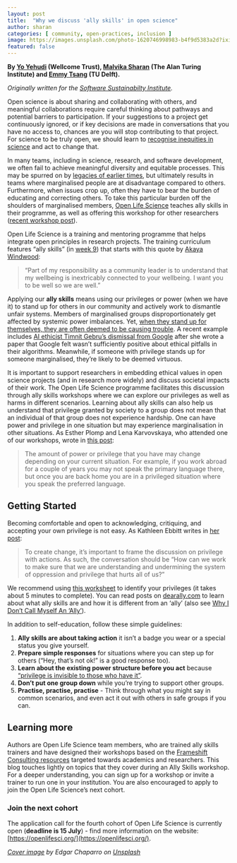 ```yaml
---
layout: post
title:  "Why we discuss 'ally skills' in open science"
author: sharan
categories: [ community, open-practices, inclusion ]
image: https://images.unsplash.com/photo-1620746998983-b4f9d5383a2d?ixid=MnwxMjA3fDB8MHxwaG90by1wYWdlfHx8fGVufDB8fHx8&ixlib=rb-1.2.1&auto=format&fit=crop&w=1650&q=80
featured: false
---
```


**By [Yo Yehudi](https://twitter.com/yoyehudi) (Wellcome Trust), [Malvika Sharan](https://twitter.com/malvikasharan) (The Alan Turing Institute) and [Emmy Tsang](https://twitter.com/emmy_ft) (TU Delft).**

_Originally written for the [Software Sustainabilty Institute](https://www.software.ac.uk/blog/2021-07-05-why-we-discuss-ally-skills-open-science)._

Open science is about sharing and collaborating with others, and meaningful collaborations require careful thinking about pathways and potential barriers to participation. If your suggestions to a project get continuously ignored, or if key decisions are made in conversations that you have no access to, chances are you will stop contributing to that project. For science to be truly open, we should learn to [recognise inequities in science](https://www.ncbi.nlm.nih.gov/pmc/articles/PMC2786274/) and act to change that.

In many teams, including in science, research, and software development, we often fail to achieve meaningful diversity and equitable processes. This may be spurred on by [legacies of earlier times](https://twitter.com/MollyBloom10/status/1408432288673665024/photo/1), but ultimately results in teams where marginalised people are at disadvantage compared to others. Furthermore, when issues crop up, often they have to bear the burden of educating and correcting others. To take this particular burden off the shoulders of marginalised members, [Open Life Science](https://openlifesci.org/) teaches ally skills in their programme, as well as offering this workshop for other researchers ([recent workshop post](https://www.software.ac.uk/news/ally-skills-workshop-friday-11-june)).

Open Life Science is a training and mentoring programme that helps integrate open principles in research projects. The training curriculum features “ally skills” (in [week 9](https://openlifesci.org/ols-4/schedule/#week-09)) that starts with this quote by [Akaya Windwood](https://ocimpact.com/):

> “Part of my responsibility as a community leader is to understand that my wellbeing is inextricably connected to your wellbeing. I want you to be well so we are well.”

Applying our **ally skills** means using our privileges or power (when we have it) to stand up for others in our community and actively work to dismantle unfair systems. Members of marginalised groups disproportionately get affected by systemic power imbalances. Yet, [when they stand up for themselves, they are often deemed to be causing trouble](https://blogs.ams.org/inclusionexclusion/files/2021/05/WoC-in-Organizations-Tool-FINAL-EN.jpg). A recent example includes [AI ethicist Timnit Gebru’s dismissal from Google](https://www.wired.com/story/google-timnit-gebru-ai-what-really-happened/) after she wrote a paper that Google felt wasn’t sufficiently positive about ethical pitfalls in their algorithms. Meanwhile, if someone with privilege stands up for someone marginalised, they’re likely to be deemed virtuous.

It is important to support researchers in embedding ethical values in open science projects (and in research more widely) and discuss societal impacts of their work. The Open Life Science programme facilitates this discussion through ally skills workshops where we can explore our privileges as well as harms in different scenarios. Learning about ally skills can also help us understand that privilege granted by society to a group does not mean that an individual of that group does not experience hardship. One can have power and privilege in one situation but may experience marginalisation in other situations. As Esther Plomp and Lena Karvovskaya, who attended one of our workshops, wrote in [this post](https://openworking.wordpress.com/2020/12/07/ally-skills-workshop/):

> The amount of power or privilege that you have may change depending on your current situation. For example, if you work abroad for a couple of years you may not speak the primary language there, but once you are back home you are in a privileged situation where you speak the preferred language.

Getting Started
---------------

Becoming comfortable and open to acknowledging, critiquing, and accepting your own privilege is not easy. As Kathleen Ebbitt writes in [her post](https://www.globalcitizen.org/en/content/why-its-important-to-think-about-privilege-and-why/):

> To create change, it’s important to frame the discussion on privilege with actions. As such, the conversation should be “How can we work to make sure that we are understanding and undermining the system of oppression and privilege that hurts all of us?”

We recommend using [this worksheet](http://files.frameshiftconsulting.com/asw/privilege.pdf) to identify your privileges (it takes about 5 minutes to complete). You can read posts on [dearally.com](https://dearally.com/) to learn about what ally skills are and how it is different from an ‘ally’ (also see [Why I Don’t Call Myself An ‘Ally’](https://spark4community.com/why-i-dont-use-the-term-ally/)).

In addition to self-education, follow these simple guidelines:

1.  **Ally skills are about taking action** it isn’t a badge you wear or a special status you give yourself.
2.  **Prepare simple responses** for situations where you can step up for others (“Hey, that’s not ok!” is a good response too).
3.  **Learn about the existing power structure before you act** because [“privilege is invisible to those who have it”](https://www.theguardian.com/sustainable-business/2016/jun/08/workplace-gender-equality-invisible-privilege).
4.  **Don’t put one group down** while you’re trying to support other groups.
5.  **Practise, practise, practise** \- Think through what you might say in common scenarios, and even act it out with others in safe groups if you can.

Learning more
-------------

Authors are Open Life Science team members, who are trained ally skills trainers and have designed their workshops based on the [Frameshift Consulting resources](http://frameshiftconsulting.com/ally-skills-workshop/) targeted towards academics and researchers. This blog touches lightly on topics that they cover during an Ally Skills workshop. For a deeper understanding, you can sign up for a workshop or invite a trainer to run one in your institution. You are also encouraged to apply to join the Open Life Science’s next cohort.

### Join the next cohort

The application call for the fourth cohort of Open Life Science is currently open (**deadline is 15 July**) \- find more information on the website: [https://openlifesci.org/](https://openlifesci.org/).

*[Cover image](https://unsplash.com/photos/vaXok3AlJHE) by Edgar Chaparro on [Unsplash](https://unsplash.com/@echaparro)*
